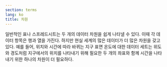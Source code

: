 ```yaml
---
section: terms
lang: ko
title: 차원
---
```


일반적인 표나 스프레드시트는 두 개의 데이터 차원을 쉽게 나타낼 수 있다. 이때 각 데이터 항목은 행과 열을 가진다. 하지만 현실 세계의 많은 데이터가 더 많은 차원을 갖고 있다. 예를 들어, 위치와 시간에 따라 바뀌는 지구 표면 온도에 대한 데이터 세트는 위도와 경도처럼 지구에서의 위치를 나타내기 위해 필요한 두 개의 좌표와 함께 시간을 나타내기 위한 하나의 차원이 더 필요하다.
